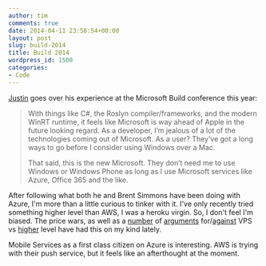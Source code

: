```yaml
---
author: tim
comments: true
date: 2014-04-11 23:58:54+00:00
layout: post
slug: build-2014
title: Build 2014
wordpress_id: 1500
categories:
- Code
---
```


[Justin](http://carpeaqua.com/2014/04/07/build-2014/) goes over his experience at the Microsoft Build conference this year:


<blockquote>With things like C#, the Roslyn compiler/frameworks, and the modern WinRT runtime, it feels like Microsoft is way ahead of Apple in the future looking regard. As a developer, I’m jealous of a lot of the technologies coming out of Microsoft. As a user? They’ve got a long ways to go before I consider using Windows over a Mac.

That said, this is the new Microsoft. They don’t need me to use Windows or Windows Phone as long as I use Microsoft services like Azure, Office 365 and the like.</blockquote>


After following what both he and Brent Simmons have been doing with Azure, I'm more than a little curious to tinker with it. I've only recently tried something higher level than AWS, I was a heroku virgin. So, I don't feel I'm biased. The price wars, as well as a [number](http://carpeaqua.com/2014/03/26/the-parts-of-your-platform/) of [arguments](http://www.marco.org/2014/03/27/web-hosting-for-app-developers) for/[against](http://inessential.com/2014/03/27/on_running_your_own_servers_and_why_we) VPS vs [higher](http://www.marco.org/2014/03/27/what-did-brent-learn) level have had this on my kind lately.

Mobile Services as a first class citizen on Azure is interesting. AWS is trying with their push service, but it feels like an afterthought at the moment.
